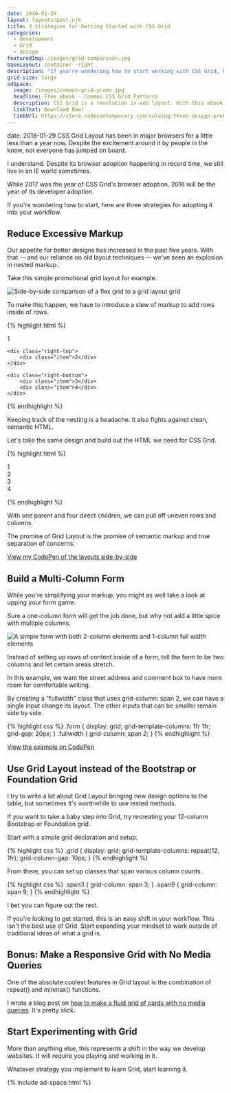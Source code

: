 ```yaml
---
date: 2018-01-29
layout: layouts/post.njk
title: 3 Strategies for Getting Started with CSS Grid
categories:
  - development
  - Grid
  - design
featuredImg: /images/grid-comparison.jpg
baseLayout: container--right
description: "If you're wondering how to start working with CSS Grid, here are three strategies for adopting it into your workflow."
grid-size: large
adSpace: 
  image: /images/common-grid-promo.jpg
  headline: Free ebook - Common CSS Grid Patterns
  description: CSS Grid is a revolution in web layout. With this ebook, I cover 3 design patterns that Grid solves easier, better and more creatively to help push our designs in better directions.
  linkText: Download Now!
  linkUrl: https://store.codecontemporary.com/solving-three-design-problems-with-css-grid/buy
---
```

date: 2018-01-29
CSS Grid Layout has been in major browsers for a little less than a year now. Despite the excitement around it by people in the know, not everyone has jumped on board.

I understand. Despite its browser adoption happening in record time, we still live in an IE world sometimes.

While 2017 was the year of CSS Grid's browser adoption, 2018 will be the year of its developer adoption.

If you're wondering how to start, here are three strategies for adopting it into your workflow.

## Reduce Excessive Markup

Our appetite for better designs has increased in the past five years. With that -- and our reliance on old layout techniques -- we've seen an explosion in nested markup.

Take this simple promotional grid layout for example.

![Side-by-side comparison of a flex grid to a grid layout grid](/images/grid-comparison.jpg)

To make this happen, we have to introduce a slew of markup to add rows inside of rows.

{% highlight html %}

<section class="flexgrid">
<div class="left-side">
    <div class="item">1</div>
</div>

<div class="right-side">
    
    <div class="right-top">
        <div class="item">2</div>
    </div>

    <div class="right-bottom">
        <div class="item">3</div>
        <div class="item">4</div>
    </div>

</div>
</section>
{% endhighlight %}

Keeping track of the nesting is a headache. It also fights against clean, semantic HTML. 

Let's take the same design and build out the HTML we need for CSS Grid.

{% highlight html %}

<section class="grid">
    <div class="grid__item">1</div>
    <div class="grid__item">2</div>
    <div class="grid__item">3</div>
    <div class="grid__item">4</div>
</section>

{% endhighlight %}

With one parent and four direct children, we can pull off uneven rows and columns. 

The promise of Grid Layout is the promise of semantic markup and true separation of concerns.

[View my CodePen of the layouts side-by-side](https://codepen.io/brob/pen/GQRXMe?editors=0100)

## **Build a Multi-Column Form**

While you're simplifying your markup, you might as well take a look at upping your form game.

Sure a one-column form will get the job done, but why not add a little spice with multiple columns. 

![A simple form with both 2-column elements and 1-column full width elements](/images/2-column-form.jpg)

Instead of setting up rows of content inside of a form, tell the form to be two columns and let certain areas stretch.

In this example, we want the street address and comment box to have more room for comfortable writing.

By creating a "fullwidth" class that uses grid-column: span 2, we can have a single input change its layout. The other inputs that can be smaller remain side by side.

{% highlight css %}
.form {
    display: grid;
    grid-template-columns: 1fr 1fr;
    grid-gap: 20px;
}
.fullwidth {
    grid-column: span 2;
}
{% endhighlight %}

[View the example on CodePen](https://codepen.io/brob/pen/BYyrjw?editors=1100)

## **Use Grid Layout instead of the Bootstrap or Foundation Grid**

I try to write a lot about Grid Layout bringing new design options to the table, but sometimes it's worthwhile to use tested methods.

If you want to take a baby step into Grid, try recreating your 12-column Bootstrap or Foundation grid.

Start with a simple grid declaration and setup.

{% highlight css %}
.grid {
    display: grid;
    grid-template-columns: repeat(12, 1fr);
    grid-column-gap: 10px;
}
{% endhighlight %}

From there, you can set up classes that span various column counts.

{% highlight css %}
.span3 {
    grid-column: span 3;
}
.span9 {
    grid-column: span 9;
}
{% endhighlight %}

I bet you can figure out the rest.

If you're looking to get started, this is an easy shift in your workflow. This isn't the best use of Grid. Start expanding your mindset to work outside of traditional ideas of what a grid is.

## **Bonus: Make a Responsive Grid with No Media Queries**

One of the absolute coolest features in Grid layout is the combination of repeat() and minmax() functions.

I wrote a blog post on [how to make a fluid grid of cards with no media queries](/blog/2017/07/26/howto-css-grid-layout-to-make-a-simple-fluid-card-grid/). It's pretty slick.

## Start Experimenting with Grid

More than anything else, this represents a shift in the way we develop websites. It will require you playing and working in it.

Whatever strategy you implement to learn Grid, start learning it.

{% include ad-space.html %}